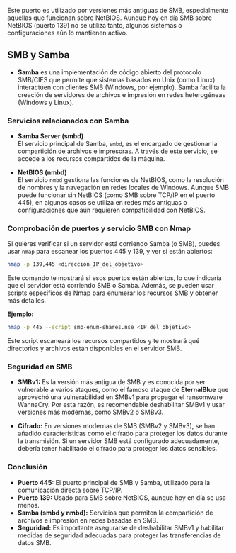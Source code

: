 Este puerto es utilizado por versiones más antiguas de SMB, especialmente aquellas que funcionan sobre NetBIOS. Aunque hoy en día SMB sobre NetBIOS (puerto 139) no se utiliza tanto, algunos sistemas o configuraciones aún lo mantienen activo.
## SMB y Samba
- **Samba** es una implementación de código abierto del protocolo SMB/CIFS que permite que sistemas basados en Unix (como Linux) interactúen con clientes SMB (Windows, por ejemplo). Samba facilita la creación de servidores de archivos e impresión en redes heterogéneas (Windows y Linux).
### Servicios relacionados con Samba
- **Samba Server (smbd)**  
    El servicio principal de Samba, `smbd`, es el encargado de gestionar la compartición de archivos e impresoras. A través de este servicio, se accede a los recursos compartidos de la máquina.

- **NetBIOS (nmbd)**  
    El servicio `nmbd` gestiona las funciones de NetBIOS, como la resolución de nombres y la navegación en redes locales de Windows. Aunque SMB puede funcionar sin NetBIOS (como SMB sobre TCP/IP en el puerto 445), en algunos casos se utiliza en redes más antiguas o configuraciones que aún requieren compatibilidad con NetBIOS.
    
### Comprobación de puertos y servicio SMB con Nmap
Si quieres verificar si un servidor está corriendo Samba (o SMB), puedes usar `nmap` para escanear los puertos 445 y 139, y ver si están abiertos:
```bash
nmap -p 139,445 <dirección_IP_del_objetivo>
```
Este comando te mostrará si esos puertos están abiertos, lo que indicaría que el servidor está corriendo SMB o Samba. Además, se pueden usar scripts específicos de Nmap para enumerar los recursos SMB y obtener más detalles.

**Ejemplo:**
```bash
nmap -p 445 --script smb-enum-shares.nse <IP_del_objetivo>
```
Este script escaneará los recursos compartidos y te mostrará qué directorios y archivos están disponibles en el servidor SMB.
### Seguridad en SMB
- **SMBv1:** Es la versión más antigua de SMB y es conocida por ser vulnerable a varios ataques, como el famoso ataque de **EternalBlue** que aprovechó una vulnerabilidad en SMBv1 para propagar el ransomware WannaCry. Por esta razón, es recomendable deshabilitar SMBv1 y usar versiones más modernas, como SMBv2 o SMBv3.

- **Cifrado:** En versiones modernas de SMB (SMBv2 y SMBv3), se han añadido características como el cifrado para proteger los datos durante la transmisión. Si un servidor SMB está configurado adecuadamente, debería tener habilitado el cifrado para proteger los datos sensibles.

### Conclusión
- **Puerto 445:** El puerto principal de SMB y Samba, utilizado para la comunicación directa sobre TCP/IP.
- **Puerto 139:** Usado para SMB sobre NetBIOS, aunque hoy en día se usa menos.
- **Samba (smbd y nmbd):** Servicios que permiten la compartición de archivos e impresión en redes basadas en SMB.
- **Seguridad:** Es importante asegurarse de deshabilitar SMBv1 y habilitar medidas de seguridad adecuadas para proteger las transferencias de datos SMB.